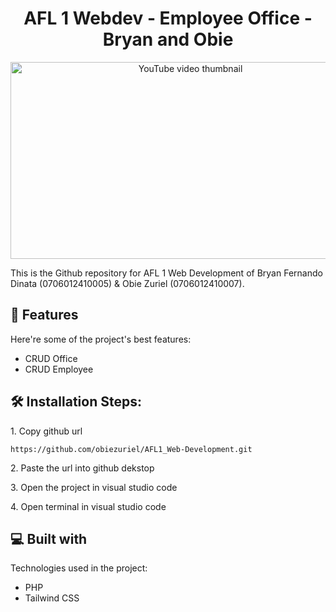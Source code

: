 <h1 align="center" id="title">AFL 1 Webdev - Employee Office - Bryan and Obie</h1>

<p align="center">
    <a href="https://www.youtube.com/watch?v=ETRP_n17afA" target="_blank">
        <img src="https://img.youtube.com/vi/ETRP_n17afA/0.jpg" alt="YouTube video thumbnail" width="560" height="315" />
    </a>
</p>

<p id="description">This is the Github repository for AFL 1 Web Development of Bryan Fernando Dinata (0706012410005) & Obie Zuriel (0706012410007).</p>

<h2>🧐 Features</h2>

Here're some of the project's best features:

*   CRUD Office 
*   CRUD Employee

<h2>🛠️ Installation Steps:</h2>

<p>1. Copy github url</p>

```
https://github.com/obiezuriel/AFL1_Web-Development.git
```

<p>2. Paste the url into github dekstop</p>

<p>3. Open the project in visual studio code</p>

<p>4. Open terminal in visual studio code</p>
  
<h2>💻 Built with</h2>

Technologies used in the project:

*   PHP
*   Tailwind CSS
